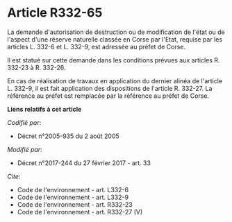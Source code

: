 # Article R332-65

La demande d'autorisation de destruction ou de modification de l'état ou de l'aspect d'une réserve naturelle classée en Corse
par l'Etat, requise par les articles L. 332-6 et L. 332-9, est adressée au préfet de Corse. 

Il est statué sur cette demande dans les conditions prévues aux articles R. 332-23 à R. 332-26. 

En cas de réalisation de travaux en application du dernier alinéa de l'article L. 332-9, il est fait application des
dispositions de l'article R. 332-27. La référence au préfet est remplacée par la référence au préfet de Corse.

**Liens relatifs à cet article**

_Codifié par_:

  - Décret n°2005-935 du 2 août 2005

_Modifié par_:

  - Décret n°2017-244 du 27 février 2017 - art. 33

_Cite_:

  - Code de l'environnement - art. L332-6
  - Code de l'environnement - art. L332-9
  - Code de l'environnement - art. R332-23
  - Code de l'environnement - art. R332-27 (V)
